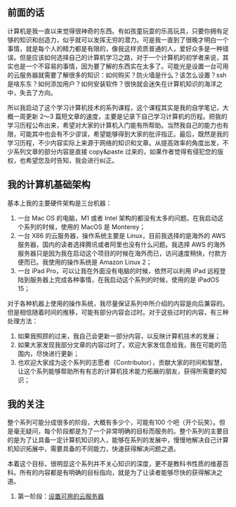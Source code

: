 ## 前面的话
计算机是我一直以来觉得很神奇的东西。有如孩童玩耍的乐高玩具，只要你拥有足够的知识和创造力，似乎就可以发挥无穷的潜力。可是我一直到了很晚才明白一个事情，就是每个人的精力都是有限的，像我这样资质普通的人，爱好众多是一种错误。但是应该如何选择自己的计算机学习之路，对于一个计算机的初学者来说，其实也是一个不容易的事情，因为要了解的东西实在太多了。可能光是设置一台可用的云服务器就需要了解很多的知识：如何购买？防火墙是什么？该怎么设置？ssh 是啥东东？如何添加用户？如何安装软件？很快就会迷失在计算机知识的海洋之中，失去了方向。

所以我启动了这个学习计算机技术的系列课程，这个课程其实是我的自学笔记，大概一周更新 2～3
篇短文章的速度，主要是记录下自己学习计算机的历程。把我的学习历程公布出来，希望对大家的计算机入门能有所帮助。当然我自己的能力也有限，可能其中也会有不少谬误，希望能够得到大家的批评指正。最后，既然是我的学习历程，不少内容实际上来源于网络的知识和文章。从提高效率的角度出发，不少系列文章的部分内容是直接 copy&paste 过来的，如果作者觉得有侵犯您的版权，也希望您及时告知，我会进行纠正。

## 我的计算机基础架构
基本上我的主要硬件架构是三台机器：
1. 一台 Mac OS 的电脑，M1 或者 Intel 架构的都没有太多的问题。在我启动这个系列的时候，使用的 MacOS 是 Monterey；
2. 一台 X86 的云服务器，操作系统主要是 Linux，目前我选择的是海外的 AWS 服务器，国内的读者选择腾讯或者阿里也没有什么问题。我选择 
   AWS 的海外服务器只是因为我在启动这个项目的时候在海外而已，访问速度稍快，付款方便而已。我使用的操作系统是 Amazon Linux 2；
3. 一台 iPad Pro，可以让我在外面没有电脑的时候，依然可以利用 iPad 远程登陆到服务器上完成各种事情，在我启动这个系列的时候，使用的是 
   iPadOS 15；

对于各种机器上使用的操作系统，我尽量保证系列中所介绍的内容是向后兼容的。但是相信随着时间的推移，可能有部分内容会过时。对于这些过时的内容，有三种处理方法：
1. 如果我照顾的过来，我自己会更新一部分内容，以反映计算机技术的发展；
2. 如果大家发现我部分文章的内容过时了，欢迎大家发信息给我，我在可能的范围内，尽快进行更新；
3. 也欢迎大家成为这个系列的志愿者（Contributor），贡献大家的时间和智慧，让这个系列能够帮助所有有志的计算机技术能力拓展的朋友，获得所需要的知识；

## 我的关注
整个系列可能分成很多的阶段，大概有多少个，可能有100
个吧（开个玩笑）。但是毫无疑问，每个阶段都是为了一个非常明确的目标而服务的。整个系列的主要目的是为了让具备一定计算机知识的人，能够在系列的发展中，慢慢地解决自己计算机知识拓展中，需要具备的不同能力，快速获得解决问题之道。

本着这个目标，很明显这个系列并不关心知识的深度，更不是教科书性质的维基百科。所有的内容都是有明确的目标指向，就是为了让读者能够尽快的获得解决之道。

1. 第一阶段：[设置可用的云服务器](stage_01_SetupCloudServer/0100_ToC.md)